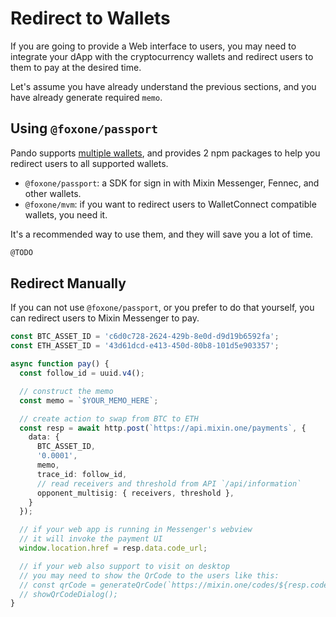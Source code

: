 # Redirect to Wallets

If you are going to provide a Web interface to users, you may need to integrate your dApp with the cryptocurrency wallets and redirect users to them to pay at the desired time.

Let's assume you have already understand the previous sections, and you have already generate required `memo`.

## Using `@foxone/passport`

Pando supports [multiple wallets](./wallets), and provides 2 npm packages to help you redirect users to all supported wallets.

- `@foxone/passport`: a SDK for sign in with Mixin Messenger, Fennec, and other wallets.
- `@foxone/mvm`: if you want to redirect users to WalletConnect compatible wallets, you need it.

It's a recommended way to use them, and they will save you a lot of time.

```typescript
@TODO
```

## Redirect Manually

If you can not use `@foxone/passport`, or you prefer to do that yourself, you can redirect users to Mixin Messenger to pay.

```typescript
const BTC_ASSET_ID = 'c6d0c728-2624-429b-8e0d-d9d19b6592fa';
const ETH_ASSET_ID = '43d61dcd-e413-450d-80b8-101d5e903357';

async function pay() {
  const follow_id = uuid.v4();

  // construct the memo
  const memo = `$YOUR_MEMO_HERE`;

  // create action to swap from BTC to ETH
  const resp = await http.post(`https://api.mixin.one/payments`, {
    data: {
      BTC_ASSET_ID,
      '0.0001',
      memo,
      trace_id: follow_id,
      // read receivers and threshold from API `/api/information`
      opponent_multisig: { receivers, threshold },
    }
  });

  // if your web app is running in Messenger's webview
  // it will invoke the payment UI
  window.location.href = resp.data.code_url;

  // if your web also support to visit on desktop
  // you may need to show the QrCode to the users like this:
  // const qrCode = generateQrCode(`https://mixin.one/codes/${resp.coded}`)
  // showQrCodeDialog();
}
```